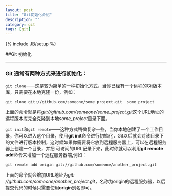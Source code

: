 ```yaml
---
layout: post
title: "Git初始化介绍"
description: ""
category: git
tags: [git]
---
```

{% include JB/setup %}

##Git 初始化

-----------------------------------------------------

### Git 通常有两种方式来进行初始化：
    

```git clone```——这是较为简单的一种初始化方式，当你已经有一个远程的Git版本库，只需要在本地克隆一份，例如：

	git clone git://github.com/someone/some_project.git  some_project 

上面的命令就是将*git://github.com/someone/some_project.git*这个URL地址的远程版本库完全克隆到本地*some_project*目录下面。
	
	
```git init```和```git remote```——这种方式稍微复杂一些，当你本地创建了一个工作目录，你可以进入这个目录，使用**git init**命令进行初始化，Git以后就会对该目录下的文件进行版本控制，这时候如果你需要将它放到远程服务器上，可以在远程服务器上创建一个目录，并把 可访问的URL记录下来，此时你就可以利用**git remote add**命令来增加一个远程服务器端,例如：

	git remote add origin git://github.com/someone/another_project.git

上面的命令就会增加URL地址为*git: //github.com/someone/another_project.git*，名称为origin的远程服务器，以后提交代码的时候只需要使用**origin**别名即可。
 

